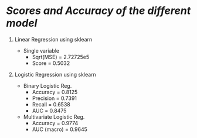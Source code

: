 # _Scores and Accuracy of the different model_

1. Linear Regression using sklearn
	* Single variable
		- Sqrt(MSE)   = 2.72725e5
		- Score       = 0.5032

2. Logistic Regression using sklearn
	* Binary Logistic Reg.
		- Accuracy     = 0.8125
        - Precision    = 0.7391
        - Recall       = 0.6538
		- AUC          = 0.8475
	* Multivariate Logistic Reg.
    	- Accuracy     = 0.9774
		- AUC (macro)  = 0.9645
